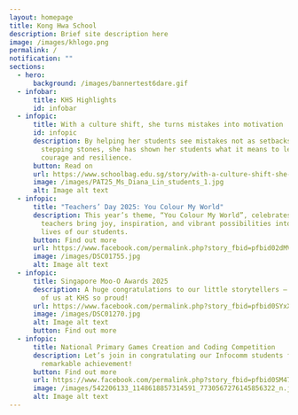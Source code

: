 ```yaml
---
layout: homepage
title: Kong Hwa School
description: Brief site description here
image: /images/khlogo.png
permalink: /
notification: ""
sections:
  - hero:
      background: /images/bannertest6dare.gif
  - infobar:
      title: KHS Highlights
      id: infobar
  - infopic:
      title: With a culture shift, she turns mistakes into motivation
      id: infopic
      description: By helping her students see mistakes not as setbacks but as
        stepping stones, she has shown her students what it means to learn with
        courage and resilience.
      button: Read on
      url: https://www.schoolbag.edu.sg/story/with-a-culture-shift-she-turns-mistakes-into-motivation/
      image: /images/PAT25_Ms_Diana_Lin_students_1.jpg
      alt: Image alt text
  - infopic:
      title: "Teachers’ Day 2025: You Colour My World"
      description: This year’s theme, “You Colour My World”, celebrates the way
        teachers bring joy, inspiration, and vibrant possibilities into the
        lives of our students.
      button: Find out more
      url: https://www.facebook.com/permalink.php?story_fbid=pfbid02dMVg86cNmP9MV1PEHzCtsv58FNXEAUPffx2Gxi8TGZosik4Z5uwjGQBMDoQPtSMHl&id=100064994620909
      image: /images/DSC01755.jpg
      alt: Image alt text
  - infopic:
      title: Singapore Moo-O Awards 2025
      description: A huge congratulations to our little storytellers — you’ve made all
        of us at KHS so proud!
      url: https://www.facebook.com/permalink.php?story_fbid=pfbid0SYxXsrEbyoDFerjXck44XEG2kCpdKekqWM8C23segdMeTWPgEm8z26nZocMs4iGJl&id=100064994620909
      image: /images/DSC01270.jpg
      alt: Image alt text
      button: Find out more
  - infopic:
      title: National Primary Games Creation and Coding Competition
      description: Let’s join in congratulating our Infocomm students for this
        remarkable achievement!
      button: Find out more
      url: https://www.facebook.com/permalink.php?story_fbid=pfbid0SM479kyAnnzhhshj7TrwCtM8H9UM2b87EGEzYpmMmwvRWrAFMwPigGXR3nKa9mWfl&id=100064994620909
      image: /images/542206133_1148618857314591_7730567276145856322_n.jpg
      alt: Image alt text
---
```

